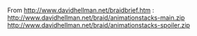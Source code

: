 From http://www.davidhellman.net/braidbrief.htm :
http://www.davidhellman.net/braid/animationstacks-main.zip
http://www.davidhellman.net/braid/animationstacks-spoiler.zip
